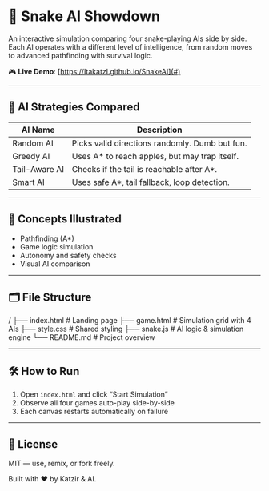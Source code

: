 # 🐍 Snake AI Showdown

An interactive simulation comparing four snake-playing AIs side by side. Each AI operates with a different level of intelligence, from random moves to advanced pathfinding with survival logic.

🎮 **Live Demo**: [https://ItakatzI.github.io/SnakeAI](#)

---

## 🤖 AI Strategies Compared

| AI Name       | Description                                       |
|---------------|---------------------------------------------------|
| Random AI     | Picks valid directions randomly. Dumb but fun.    |
| Greedy AI     | Uses A* to reach apples, but may trap itself.     |
| Tail-Aware AI | Checks if the tail is reachable after A*.         |
| Smart AI      | Uses safe A*, tail fallback, loop detection.      |

---

## 🧠 Concepts Illustrated

- Pathfinding (A*)
- Game logic simulation
- Autonomy and safety checks
- Visual AI comparison

---

## 🗂 File Structure

/
├── index.html # Landing page
├── game.html # Simulation grid with 4 AIs
├── style.css # Shared styling
├── snake.js # AI logic & simulation engine
└── README.md # Project overview

---

## 🛠 How to Run

1. Open `index.html` and click “Start Simulation”
2. Observe all four games auto-play side-by-side
3. Each canvas restarts automatically on failure

---

## 📜 License

MIT — use, remix, or fork freely.

Built with ❤️ by Katzir & AI.